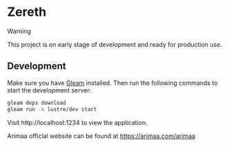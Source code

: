 # Zereth

> [!WARNING]
> This project is on early stage of development and ready for production use.


## Development

Make sure you have [Gleam](https://gleam.run/getting-started/installing/) installed. Then run the following commands to start the development server:

```sh
gleam deps download
gleam run -m lustre/dev start
```

Visit http://localhost:1234 to view the application.

Arimaa official website can be found at https://arimaa.com/arimaa
